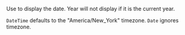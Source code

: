 Use to display the date. Year will not display if it is the current year.

`DateTime` defaults to the "America/New_York" timezone. `Date` ignores timezone.
